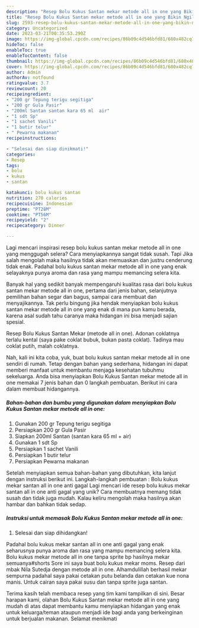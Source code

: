 ```yaml
---
description: "Resep Bolu Kukus Santan mekar metode all in one yang Bikin Ngiler, Buat Buka Puasa Bisa Manjain Lidah"
title: "Resep Bolu Kukus Santan mekar metode all in one yang Bikin Ngiler, Buat Buka Puasa Bisa Manjain Lidah"
slug: 2593-resep-bolu-kukus-santan-mekar-metode-all-in-one-yang-bikin-ngiler-buat-buka-puasa-bisa-manjain-lidah
category: Uncategorized
date: 2023-03-21T00:35:53.290Z
image: https://img-global.cpcdn.com/recipes/86b09c4d546bfd81/680x482cq70/bolu-kukus-santan-mekar-metode-all-in-one-foto-resep-utama.jpg
hideToc: false
enableToc: true
enableTocContent: false
thumbnail: https://img-global.cpcdn.com/recipes/86b09c4d546bfd81/680x482cq70/bolu-kukus-santan-mekar-metode-all-in-one-foto-resep-utama.jpg
cover: https://img-global.cpcdn.com/recipes/86b09c4d546bfd81/680x482cq70/bolu-kukus-santan-mekar-metode-all-in-one-foto-resep-utama.jpg
author: Admin
authorAv: notfound
ratingvalue: 3.7
reviewcount: 20
recipeingredient:
- "200 gr Tepung terigu segitiga"
- "200 gr Gula Pasir"
- "200ml Santan santan kara 65 ml  air"
- "1 sdt Sp"
- "1 sachet Vanili"
- "1 butir telur"
- " Pewarna makanan"
recipeinstructions:

- "Selesai dan siap dinikmati!"
categories:
- Resep
tags:
- bolu
- kukus
- santan

katakunci: bolu kukus santan 
nutrition: 270 calories
recipecuisine: Indonesian
preptime: "PT28M"
cooktime: "PT56M"
recipeyield: "2"
recipecategory: Dinner

---
```



Lagi mencari inspirasi resep bolu kukus santan mekar metode all in one yang menggugah selera? Cara menyiapkannya sangat tidak susah. Tapi Jika salah mengolah maka hasilnya tidak akan memuaskan dan justru cenderung tidak enak. Padahal bolu kukus santan mekar metode all in one yang enak selayaknya punya aroma dan rasa yang mampu memancing selera kita.


Banyak hal yang sedikit banyak mempengaruhi kualitas rasa dari bolu kukus santan mekar metode all in one, pertama dari jenis bahan, selanjutnya pemilihan bahan segar dan bagus, sampai cara membuat dan menyajikannya. Tak perlu bingung jika hendak menyiapkan bolu kukus santan mekar metode all in one yang enak di mana pun kamu berada, karena asal sudah tahu caranya maka hidangan ini bisa menjadi sajian spesial.

Resep Bolu Kukus Santan Mekar (metode all in one). Adonan coklatnya terlalu kental (saya pake coklat bubuk, bukan pasta coklat). Tadinya mau coklat putih, malah coklatnya.


Nah, kali ini kita coba, yuk, buat bolu kukus santan mekar metode all in one sendiri di rumah. Tetap dengan bahan yang sederhana, hidangan ini dapat memberi manfaat untuk membantu menjaga kesehatan tubuhmu sekeluarga. Anda bisa menyiapkan Bolu Kukus Santan mekar metode all in one memakai 7 jenis bahan dan 0 langkah pembuatan. Berikut ini cara dalam membuat hidangannya.

<!--inarticleads1-->

##### Bahan-bahan dan bumbu yang digunakan dalam menyiapkan Bolu Kukus Santan mekar metode all in one:

1. Gunakan 200 gr Tepung terigu segitiga
1. Persiapkan 200 gr Gula Pasir
1. Siapkan 200ml Santan (santan kara 65 ml + air)
1. Gunakan 1 sdt Sp
1. Persiapkan 1 sachet Vanili
1. Persiapkan 1 butir telur
1. Persiapkan  Pewarna makanan


Setelah menyiapkan semua bahan-bahan yang dibutuhkan, kita lanjut dengan instruksi berikut ini. Langkah-langkah pembuatan : Bolu kukus mekar santan all in one anti gagal Lagi mencari ide resep bolu kukus mekar santan all in one anti gagal yang unik? Cara membuatnya memang tidak susah dan tidak juga mudah. Kalau keliru mengolah maka hasilnya akan hambar dan bahkan tidak sedap. 

<!--inarticleads2-->

##### Instruksi untuk memasak Bolu Kukus Santan mekar metode all in one:


1. Selesai dan siap dihidangkan!

Padahal bolu kukus mekar santan all in one anti gagal yang enak seharusnya punya aroma dan rasa yang mampu memancing selera kita. Bolu kukus mekar metode all in one tanpa sprite bp hasilnya mekar semuanya#shorts Sore ini saya buat bolu kukus mekar moms. Resep dari mbak Nila Sutedja dengan metode all in one. Alhamdulillah berhasil mekar sempurna padahal saya pakai cetakan putu belanda dan cetakan kue nona manis. Untuk cairan saya pakai susu dan tanpa sprite juga santan. 

Terima kasih telah membaca resep yang tim kami tampilkan di sini. Besar harapan kami, olahan Bolu Kukus Santan mekar metode all in one yang mudah di atas dapat membantu kamu menyiapkan hidangan yang enak untuk keluarga/teman ataupun menjadi ide bagi anda yang berkeinginan untuk berjualan makanan. Selamat menikmati
